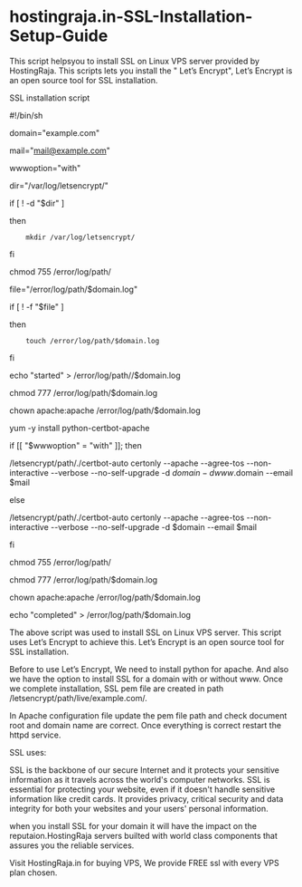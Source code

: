 # hostingraja.in-SSL-Installation-Setup-Guide
This script helpsyou to install SSL on Linux VPS server provided by HostingRaja.  This scripts lets  you install the " Let’s Encrypt", Let’s Encrypt is an open source tool for SSL installation.


SSL installation script 


#!/bin/sh

domain="example.com"

mail="mail@example.com"

wwwoption="with"

dir="/var/log/letsencrypt/"

if [ ! -d "$dir" ]

then

        mkdir /var/log/letsencrypt/
        
fi

chmod 755 /error/log/path/

file="/error/log/path/$domain.log"

if [ ! -f "$file" ]

then

        touch /error/log/path/$domain.log
        
fi

echo "started" > /error/log/path//$domain.log

chmod 777 /error/log/path/$domain.log

chown apache:apache /error/log/path/$domain.log

yum -y install python-certbot-apache

if  [[ "$wwwoption" = "with" ]]; then

/letsencrypt/path/./certbot-auto certonly --apache --agree-tos --non-interactive --verbose --no-self-upgrade -d $domain -d www.$domain --email $mail

else

/letsencrypt/path/./certbot-auto certonly --apache --agree-tos --non-interactive --verbose --no-self-upgrade -d $domain --email $mail

fi

chmod 755 /error/log/path/

chmod 777 /error/log/path/$domain.log

chown apache:apache /error/log/path/$domain.log

echo "completed" > /error/log/path/$domain.log



The above script was used to install SSL on Linux VPS server.  This script uses Let’s Encrypt to achieve this. Let’s Encrypt is an open source tool for SSL installation.


Before to use Let’s Encrypt,  We need to install python for apache. And also we have the option to install SSL for a domain with or without www. Once we complete installation, SSL pem file are created in path /letsencrypt/path/live/example.com/.


In Apache configuration file update the pem file path and check document root and domain name are correct. Once everything is  correct restart the httpd service.

SSL uses:

SSL is the backbone of our secure Internet and it protects your sensitive information as it travels across the world's computer networks. SSL is essential for protecting your website, even if it doesn't handle sensitive information like credit cards. It provides privacy, critical security and data integrity for both your websites and your users' personal information.

when you install SSL for your domain it will have the impact on the reputaion.HostingRaja servers builted with world class components that assures you the reliable services.

Visit HostingRaja.in for buying VPS, We provide FREE ssl with every VPS plan chosen.
